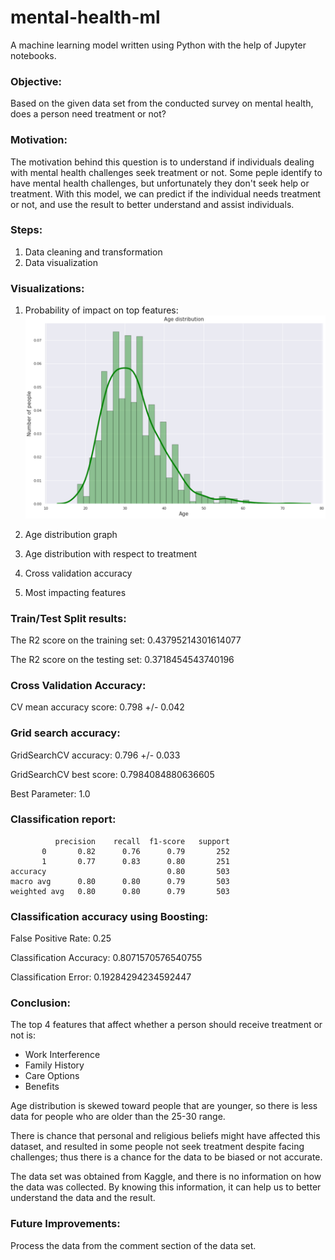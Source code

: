 # mental-health-ml
A machine learning model written using Python with the help of Jupyter notebooks.


### Objective:
Based on the given data set from the conducted survey on mental health, does a person need treatment or not?


### Motivation:
The motivation behind this question is to understand if individuals dealing with mental health challenges seek 
treatment or not. Some peple identify to have mental health challenges, but unfortunately they don't seek help or 
treatment. With this model, we can predict if the individual needs treatment or not, and use the result to better 
understand and assist individuals.


### Steps:
1. Data cleaning and transformation
2. Data visualization


### Visualizations:
1. Probability of impact on top features:
![Alt text](images/age-distribution.PNG?raw=true "Title")

2. Age distribution graph

3. Age distribution with respect to treatment

4. Cross validation accuracy

5. Most impacting features

### Train/Test Split results:
The R2 score on the training set: 0.43795214301614077

The R2 score on the testing set: 0.3718454543740196


### Cross Validation Accuracy:
CV mean accuracy score: 0.798 +/- 0.042


### Grid search accuracy:
GridSearchCV accuracy: 0.796 +/- 0.033

GridSearchCV best score:  0.7984084880636605

Best Parameter:  1.0


### Classification report:
              precision    recall  f1-score   support
           0       0.82      0.76      0.79       252
           1       0.77      0.83      0.80       251
    accuracy                           0.80       503
    macro avg      0.80      0.80      0.79       503
    weighted avg   0.80      0.80      0.79       503


### Classification accuracy using Boosting:

False Positive Rate: 0.25

Classification Accuracy:  0.8071570576540755

Classification Error:  0.19284294234592447


### Conclusion:
The top 4 features that affect whether a person should receive treatment or not is:
- Work Interference
- Family History
- Care Options
- Benefits

Age distribution is skewed toward people that are younger, so there is less data for people 
who are older than the 25-30 range.

There is chance that personal and religious beliefs might have affected this dataset, and 
resulted in some people not seek treatment despite facing challenges; thus there is a chance
for the data to be biased or not accurate.

The data set was obtained from Kaggle, and there is no information on how the data was collected.
By knowing this information, it can help us to better understand the data and the result. 


### Future Improvements:
Process the data from the comment section of the data set.
